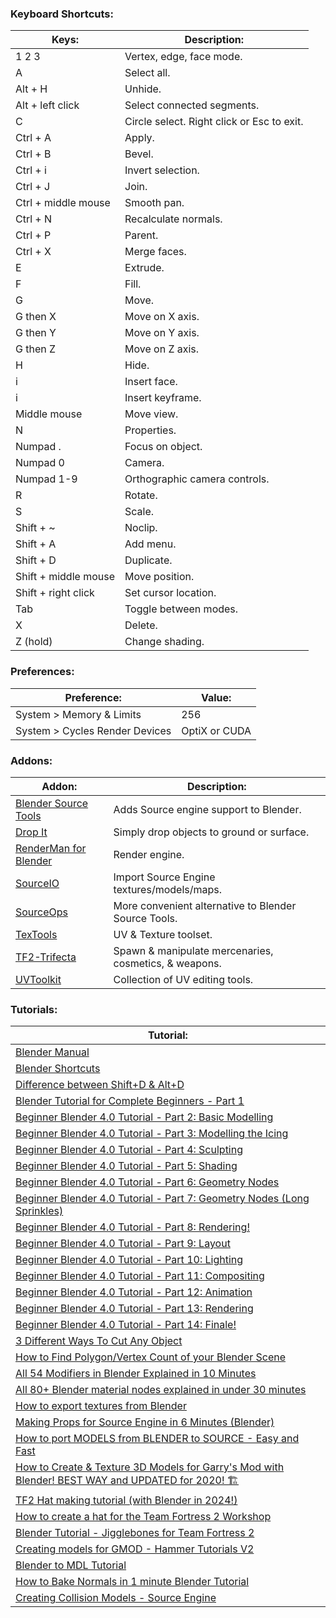 
### Keyboard Shortcuts:
| Keys:                | Description:                               |
| -------------------- | ------------------------------------------ |
| 1 2 3                | Vertex, edge, face mode.                   |
| A                    | Select all.                                |
| Alt + H              | Unhide.                                    |
| Alt + left click     | Select connected segments.                 |
| C                    | Circle select. Right click or Esc to exit. |
| Ctrl + A             | Apply.                                     |
| Ctrl + B             | Bevel.                                     |
| Ctrl + i             | Invert selection.                          |
| Ctrl + J             | Join.                                      |
| Ctrl + middle mouse  | Smooth pan.                                |
| Ctrl + N             | Recalculate normals.                       |
| Ctrl + P             | Parent.                                    |
| Ctrl + X             | Merge faces.                               |
| E                    | Extrude.                                   |
| F                    | Fill.                                      |
| G                    | Move.                                      |
| G then X             | Move on X axis.                            |
| G then Y             | Move on Y axis.                            |
| G then Z             | Move on Z axis.                            |
| H                    | Hide.                                      |
| i                    | Insert face.                               |
| i                    | Insert keyframe.                           |
| Middle mouse         | Move view.                                 |
| N                    | Properties.                                |
| Numpad .             | Focus on object.                           |
| Numpad 0             | Camera.                                    |
| Numpad 1-9           | Orthographic camera controls.              |
| R                    | Rotate.                                    |
| S                    | Scale.                                     |
| Shift + ~            | Noclip.                                    |
| Shift + A            | Add menu.                                  |
| Shift + D            | Duplicate.                                 |
| Shift + middle mouse | Move position.                             |
| Shift + right click  | Set cursor location.                       |
| Tab                  | Toggle between modes.                      |
| X                    | Delete.                                    |
| Z (hold)             | Change shading.                            |
### Preferences:
| Preference:                    | Value:        |
| ------------------------------ | ------------- |
| System > Memory & Limits       | 256           |
| System > Cycles Render Devices | OptiX or CUDA |
### Addons:
| Addon:                                                                      | Description:                                          |
| --------------------------------------------------------------------------- | ----------------------------------------------------- |
| [Blender Source Tools](http://steamreview.org/BlenderSourceTools/)          | Adds Source engine support to Blender.                |
| [Drop It](https://andreasaust.gumroad.com/l/drop_it)                        | Simply drop objects to ground or surface.             |
| [RenderMan for Blender](https://github.com/prman-pixar/RenderManForBlender) | Render engine.                                        |
| [SourceIO](https://github.com/REDxEYE/SourceIO)                             | Import Source Engine textures/models/maps.            |
| [SourceOps](https://github.com/bonjorno7/SourceOps)                         | More convenient alternative to Blender Source Tools.  |
| [TexTools](https://github.com/franMarz/TexTools-Blender)                    | UV & Texture toolset.                                 |
| [TF2-Trifecta](https://github.com/hisprofile/TF2-Trifecta)                  | Spawn & manipulate mercenaries, cosmetics, & weapons. |
| [UVToolkit](https://extensions.blender.org/add-ons/uv-toolkit/)             | Collection of UV editing tools.                       |
### Tutorials:
| Tutorial:                                                                                                                                              |
| ------------------------------------------------------------------------------------------------------------------------------------------------------ |
| [Blender Manual](https://docs.blender.org/manual/en/latest/index.html)                                                                                 |
| [Blender Shortcuts](https://docs.google.com/document/d/1zPBgZAdftWa6WVa7UIFUqW_7EcqOYE0X743RqFuJL3o/edit?tab=t.0#heading=h.ftqi9ub1gec3)               |
| [Difference between Shift+D & Alt+D](https://blenderartists.org/t/difference-between-shift-d-and-alt-d/603153)                                         |
| [Blender Tutorial for Complete Beginners - Part 1](https://youtu.be/B0J27sf9N1Y)                                                                       |
| [Beginner Blender 4.0 Tutorial - Part 2: Basic Modelling](https://youtu.be/tBpnKTAc5Eo?list=PLjEaoINr3zgEPv5y--4MKpciLaoQYZB1Z)                        |
| [Beginner Blender 4.0 Tutorial - Part 3: Modelling the Icing](https://youtu.be/AqJx5TJyhes?list=PLjEaoINr3zgEPv5y--4MKpciLaoQYZB1Z)                    |
| [Beginner Blender 4.0 Tutorial - Part 4: Sculpting](https://youtu.be/--GVNZnSROc?list=PLjEaoINr3zgEPv5y--4MKpciLaoQYZB1Z)                              |
| [Beginner Blender 4.0 Tutorial - Part 5: Shading](https://youtu.be/fsLO1F5x7yM?list=PLjEaoINr3zgEPv5y--4MKpciLaoQYZB1Z)                                |
| [Beginner Blender 4.0 Tutorial - Part 6: Geometry Nodes](https://youtu.be/TLrA6eJOfqk?list=PLjEaoINr3zgEPv5y--4MKpciLaoQYZB1Z)                         |
| [Beginner Blender 4.0 Tutorial - Part 7: Geometry Nodes (Long Sprinkles)](https://youtu.be/EWTOy5-e4Ns?list=PLjEaoINr3zgEPv5y--4MKpciLaoQYZB1Z)        |
| [Beginner Blender 4.0 Tutorial - Part 8: Rendering!](https://youtu.be/D2rZljDYGdM?list=PLjEaoINr3zgEPv5y--4MKpciLaoQYZB1Z)                             |
| [Beginner Blender 4.0 Tutorial - Part 9: Layout](https://youtu.be/iv9p3x85Ty0?list=PLjEaoINr3zgEPv5y--4MKpciLaoQYZB1Z)                                 |
| [Beginner Blender 4.0 Tutorial - Part 10: Lighting](https://youtu.be/KO29y5eW61g?list=PLjEaoINr3zgEPv5y--4MKpciLaoQYZB1Z)                              |
| [Beginner Blender 4.0 Tutorial - Part 11: Compositing](https://youtu.be/nxrEV-OUTEg?list=PLjEaoINr3zgEPv5y--4MKpciLaoQYZB1Z)                           |
| [Beginner Blender 4.0 Tutorial - Part 12: Animation](https://youtu.be/4-tCn4-GfM4?list=PLjEaoINr3zgEPv5y--4MKpciLaoQYZB1Z)                             |
| [Beginner Blender 4.0 Tutorial - Part 13: Rendering](https://youtu.be/fSfFkh2sI4k?list=PLjEaoINr3zgEPv5y--4MKpciLaoQYZB1Z)                             |
| [Beginner Blender 4.0 Tutorial - Part 14: Finale!](https://youtu.be/xkt4HEEgoSE?list=PLjEaoINr3zgEPv5y--4MKpciLaoQYZB1Z)                               |
| [3 Different Ways To Cut Any Object](https://youtu.be/62rDhWB6O-0)                                                                                     |
| [How to Find Polygon/Vertex Count of your Blender Scene](https://youtu.be/QjsRTGw9yms)                                                                 |
| [All 54 Modifiers in Blender Explained in 10 Minutes](https://youtu.be/idcFMhoSdIc?si=AK-NA2rrCTetAGTQ)                                                |
| [All 80+ Blender material nodes explained in under 30 minutes](https://youtu.be/cQ0qtcSymDI)                                                           |
| [How to export textures from Blender](https://youtu.be/YYUt7BRooL4)                                                                                    |
| [Making Props for Source Engine in 6 Minutes (Blender)](https://youtu.be/0nRQxy4wek4)                                                                  |
| [How to port MODELS from BLENDER to SOURCE - Easy and Fast](https://youtu.be/96LJSzr7uc0)                                                              |
| [How to Create & Texture 3D Models for Garry's Mod with Blender! BEST WAY and UPDATED for 2020! 🏗️](https://youtu.be/6pSeggMfXOs?si=An4kZHxxwofIJDCm) |
| [TF2 Hat making tutorial (with Blender in 2024!)](https://youtu.be/1WNrscVdznA?si=xysKgUWmCqjFqIO-)                                                    |
| [How to create a hat for the Team Fortress 2 Workshop](https://youtu.be/3B_V0nz7ooI?si=4awMpvg2w5wCS4nq)                                               |
| [Blender Tutorial - Jigglebones for Team Fortress 2](https://youtu.be/l8oupe8KYDU?si=1zpago2Qnf2bjt5b)                                                 |
| [Creating models for GMOD - Hammer Tutorials V2](https://youtu.be/h4zeiH4bHNA?si=UgWZCB4f5enIY4mP)                                                     |
| [Blender to MDL Tutorial](https://youtu.be/MGirKYjgaF8?si=2lF6AbJBCdH6B332)                                                                            |
| [How to Bake Normals in 1 minute Blender Tutorial](https://youtu.be/vzBu5mLBNBs?si=4yYBKmFPOALmGAG8)                                                   |
| [Creating Collision Models - Source Engine](https://youtu.be/NxmCzkQBXrc)                                                                              |
